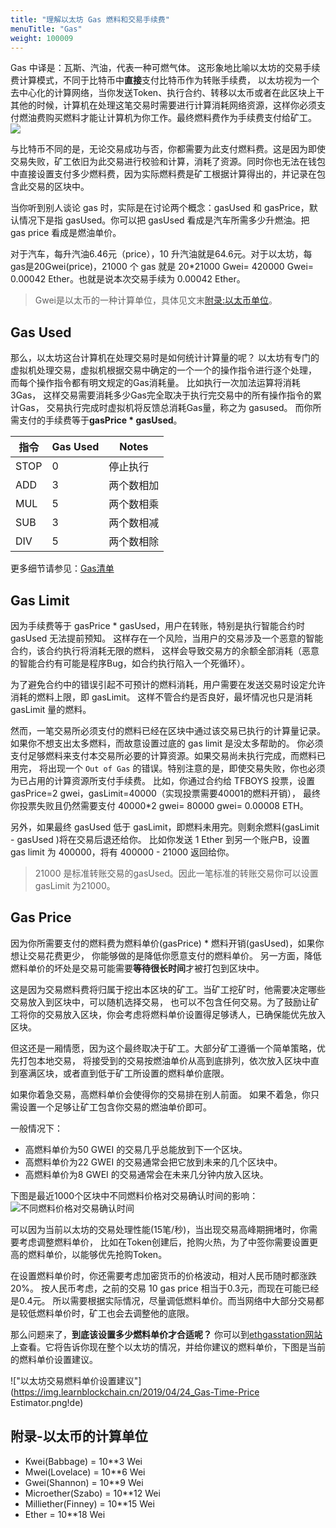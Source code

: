 ```yaml
---
title: "理解以太坊 Gas 燃料和交易手续费"
menuTitle: "Gas"
weight: 100009
---
```


Gas 中译是：瓦斯、汽油，代表一种可燃气体。
这形象地比喻以太坊的交易手续费计算模式，不同于比特币中**直接**支付比特币作为转账手续费，
以太坊视为一个去中心化的计算网络，当你发送Token、执行合约、转移以太币或者在此区块上干其他的时候，计算机在处理这笔交易时需要进行计算消耗网络资源，这样你必须支付燃油费购买燃料才能让计算机为你工作。最终燃料费作为手续费支付给矿工。
![](https://img.learnblockchain.cn/2019/04/24_ethergas.jpeg!de) 

与比特币不同的是，无论交易成功与否，你都需要为此支付燃料费。这是因为即使交易失败，矿工依旧为此交易进行校验和计算，消耗了资源。同时你也无法在钱包中直接设置支付多少燃料费，因为实际燃料费是矿工根据计算得出的，并记录在包含此交易的区块中。

当你听到别人谈论 gas 时，实际是在讨论两个概念：gasUsed 和 gasPrice，默认情况下是指 gasUsed。你可以把 gasUsed 看成是汽车所需多少升燃油。把 gas price 看成是燃油单价。

对于汽车，每升汽油6.46元（price），10 升汽油就是64.6元。对于以太坊，每gas是20Gwei(price)，21000 个 gas 就是 20*21000 Gwei= 420000 Gwei= 0.00042 Ether。也就是说本次交易手续为 0.00042 Ether。 

> Gwei是以太币的一种计算单位，具体见文末[附录:以太币单位](#附录-以太币的计算单位)。

## Gas Used

那么，以太坊这台计算机在处理交易时是如何统计计算量的呢？
以太坊有专门的虚拟机处理交易，虚拟机根据交易中确定的一个一个的操作指令进行逐个处理，
而每个操作指令都有明文规定的Gas消耗量。 比如执行一次加法运算将消耗 3Gas，
这样交易需要消耗多少Gas完全取决于执行完交易中的所有操作指令的累计Gas，
交易执行完成时虚拟机将反馈总消耗Gas量，称之为 gasused。
而你所需支付的手续费等于**gasPrice * gasUsed**。
 
|指令| Gas Used| Notes|
|----|---|----|
|STOP	|0	| 停止执行 |
|	ADD |	3	|	两个数相加 |
|	MUL |	5	|	两个数相乘 |
|	SUB |	3	|	两个数相减 |
|	DIV |	5	| 两个数相除 |

更多细节请参见：[Gas清单](https://docs.google.com/spreadsheets/d/1n6mRqkBz3iWcOlRem_mO09GtSKEKrAsfO7Frgx18pNU/edit?usp=sharing)


## Gas Limit

因为手续费等于 gasPrice * gasUsed，用户在转账，特别是执行智能合约时 gasUsed 无法提前预知。
这样存在一个风险，当用户的交易涉及一个恶意的智能合约，该合约执行将消耗无限的燃料，
这样会导致交易方的余额全部消耗（恶意的智能合约有可能是程序Bug，如合约执行陷入一个死循环）。

为了避免合约中的错误引起不可预计的燃料消耗，用户需要在发送交易时设定允许消耗的燃料上限，即 gasLimit。
这样不管合约是否良好，最坏情况也只是消耗 gasLimit 量的燃料。 

然而，一笔交易所必须支付的燃料已经在区块中通过该交易已执行的计算量记录。
如果你不想支出太多燃料，而故意设置过底的 gas limit 是没太多帮助的。
你必须支付足够燃料来支付本交易所必要的计算资源。如果交易尚未执行完成，而燃料已用完，
将出现一个 `Out of Gas` 的错误。特别注意的是，即使交易失败，你也必须为已占用的计算资源所支付手续费。
比如，你通过合约给 TFBOYS 投票，设置 gasPrice=2 gwei，gasLimit=40000（实现投票需要40001的燃料开销），
最终你投票失败且仍然需要支付 40000*2 gwei= 80000 gwei= 0.00008 ETH。

另外，如果最终 gasUsed 低于 gasLimit，即燃料未用完。则剩余燃料(gasLimit - gasUsed )将在交易后退还给你。
比如你发送 1 Ether 到另一个账户B，设置 gas limit 为 400000，将有 400000 - 21000 返回给你。

> 21000 是标准转账交易的gasUsed。因此一笔标准的转账交易你可以设置 gasLimit 为21000。

## Gas Price

因为你所需要支付的燃料费为燃料单价(gasPrice) * 燃料开销(gasUsed)，如果你想让交易花费更少，
你能够做的是降低你愿意支付的燃料单价。
另一方面，降低燃料单价的坏处是交易可能需要**等待很长时间**才被打包到区块中。

这是因为交易燃料费将归属于挖出本区块的矿工。当矿工挖矿时，他需要决定哪些交易放入到区块中，可以随机选择交易，
也可以不包含任何交易。为了鼓励让矿工将你的交易放入区块，你会考虑将燃料单价设置得足够诱人，已确保能优先放入区块。

但这还是一厢情愿，因为这个最终取决于矿工。大部分矿工遵循一个简单策略，优先打包本地交易，
将接受到的交易按燃油单价从高到底排列，依次放入区块中直到塞满区块，或者直到低于矿工所设置的燃料单价底限。

如果你着急交易，高燃料单价会使得你的交易排在别人前面。
如果不着急，你只需设置一个足够让矿工包含你交易的燃油单价即可。

一般情况下：

+ 高燃料单价为50 GWEI 的交易几乎总能放到下一个区块。
+ 高燃料单价为22 GWEI 的交易通常会把它放到未来的几个区块中。
+ 高燃料单价为8 GWEI 的交易通常会在未来几分钟内放入区块。

下图是最近1000个区块中不同燃料价格对交易确认时间的影响：
![不同燃料价格对交易确认时间](https://img.learnblockchain.cn/2019/04/24_gas-time.png!de)

可以因为当前以太坊的交易处理性能(15笔/秒)，当出现交易高峰期拥堵时，你需要考虑调整燃料单价，
比如在Token创建后，抢购火热，为了中签你需要设置更高的燃料单价，以能够优先抢购Token。

在设置燃料单价时，你还需要考虑加密货币的价格波动，相对人民币随时都涨跌20%。
按人民币考虑，之前的交易 10 gas price 相当于0.3元，而现在可能已经是0.4元。
所以需要根据实际情况，尽量调低燃料单价。而当网络中大部分交易都是较低燃料单价时，矿工也会去调整他的底限。 

那么问题来了，**到底该设置多少燃料单价才合适呢？** 你可以到[ethgasstation网站](http://ethgasstation.info/)上查看。它将告诉你现在整个以太坊的情况，并给你建议的燃料单价，下图是当前的燃料单价设置建议。

!["以太坊交易燃料单价设置建议"](https://img.learnblockchain.cn/2019/04/24_Gas-Time-Price Estimator.png!de) 

## 附录-以太币的计算单位

+ Kwei(Babbage) = 10**3 Wei
+ Mwei(Lovelace) = 10**6 Wei
+ Gwei(Shannon) = 10**9 Wei
+ Microether(Szabo) = 10**12 Wei
+ Milliether(Finney) = 10**15 Wei
+ Ether = 10**18 Wei